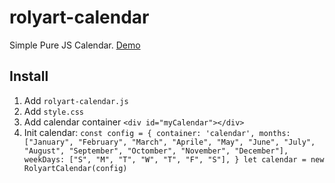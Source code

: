 # rolyart-calendar
Simple Pure JS Calendar. [Demo](http://apps.rolyart.ro/rolyart-calendar)
## Install

1. Add `rolyart-calendar.js`
2. Add `style.css`
3. Add calendar container `<div id="myCalendar"></div>`
4. Init calendar:
`const config = {
    container: 'calendar',
    months: ["January", "February", "March", "Aprile", "May", "June", "July", "August", "September", "Octomber", "November", "December"],
    weekDays: ["S", "M", "T", "W", "T", "F", "S"],
}
let calendar = new RolyartCalendar(config)`
